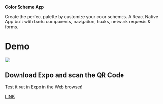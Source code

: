 **Color Scheme App**

Create the perfect palette by customize your color schemes. A React Native App built with basic components, navigation, hooks, network requests & forms.

# Demo

![](demo.gif)

## Download Expo and scan the QR Code

Test it out in Expo in the Web browser!
 
[LINK](https://snack.expo.io/@ad757/color-scheme-app)
